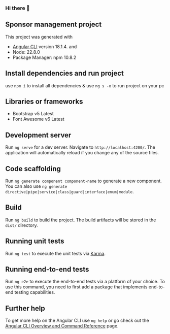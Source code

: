 ### Hi there 👋

## Sponsor management project
This project was generated with 
- [Angular CLI](https://github.com/angular/angular-cli) version 18.1.4. and
- Node: 22.8.0
- Package Manager: npm 10.8.2

## Install dependencies and run project
use `npm i` to install all dependencies
& use `ng s -o` to run project on your pc


## Libraries or frameworks
- Bootstrap v5 Latest
- Font Awesome v6 Latest

## Development server

Run `ng serve` for a dev server. Navigate to `http://localhost:4200/`. The application will automatically reload if you change any of the source files.

## Code scaffolding

Run `ng generate component component-name` to generate a new component. You can also use `ng generate directive|pipe|service|class|guard|interface|enum|module`.

## Build

Run `ng build` to build the project. The build artifacts will be stored in the `dist/` directory.

## Running unit tests

Run `ng test` to execute the unit tests via [Karma](https://karma-runner.github.io).

## Running end-to-end tests

Run `ng e2e` to execute the end-to-end tests via a platform of your choice. To use this command, you need to first add a package that implements end-to-end testing capabilities.

## Further help

To get more help on the Angular CLI use `ng help` or go check out the [Angular CLI Overview and Command Reference](https://angular.dev/tools/cli) page.
